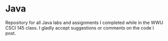 Java
====

Repository for all Java labs and assignments I completed while in the WWU CSCI 145 class. I gladly accept suggestions or comments on the code I post.

